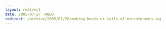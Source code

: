 ```yaml
---
layout: redirect
date: 2005-07-27 -0800
redirect: /archive/2005/07/28/making-heads-or-tails-of-microformats.aspx/
---
```

